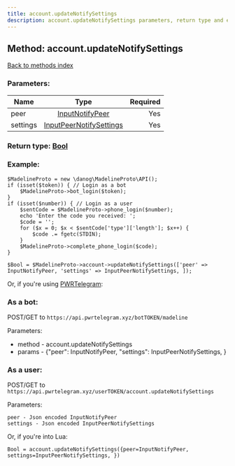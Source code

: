 ```yaml
---
title: account.updateNotifySettings
description: account.updateNotifySettings parameters, return type and example
---
```

## Method: account.updateNotifySettings  
[Back to methods index](index.md)


### Parameters:

| Name     |    Type       | Required |
|----------|:-------------:|---------:|
|peer|[InputNotifyPeer](../types/InputNotifyPeer.md) | Yes|
|settings|[InputPeerNotifySettings](../types/InputPeerNotifySettings.md) | Yes|


### Return type: [Bool](../types/Bool.md)

### Example:


```
$MadelineProto = new \danog\MadelineProto\API();
if (isset($token)) { // Login as a bot
    $MadelineProto->bot_login($token);
}
if (isset($number)) { // Login as a user
    $sentCode = $MadelineProto->phone_login($number);
    echo 'Enter the code you received: ';
    $code = '';
    for ($x = 0; $x < $sentCode['type']['length']; $x++) {
        $code .= fgetc(STDIN);
    }
    $MadelineProto->complete_phone_login($code);
}

$Bool = $MadelineProto->account->updateNotifySettings(['peer' => InputNotifyPeer, 'settings' => InputPeerNotifySettings, ]);
```

Or, if you're using [PWRTelegram](https://pwrtelegram.xyz):

### As a bot:

POST/GET to `https://api.pwrtelegram.xyz/botTOKEN/madeline`

Parameters:

* method - account.updateNotifySettings
* params - {"peer": InputNotifyPeer, "settings": InputPeerNotifySettings, }



### As a user:

POST/GET to `https://api.pwrtelegram.xyz/userTOKEN/account.updateNotifySettings`

Parameters:

```
peer - Json encoded InputNotifyPeer
settings - Json encoded InputPeerNotifySettings

```

Or, if you're into Lua:

```
Bool = account.updateNotifySettings({peer=InputNotifyPeer, settings=InputPeerNotifySettings, })
```

